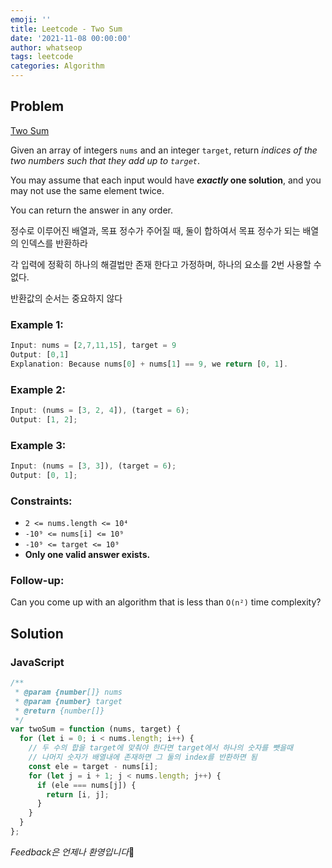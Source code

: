 ```yaml
---
emoji: ''
title: Leetcode - Two Sum
date: '2021-11-08 00:00:00'
author: whatseop
tags: leetcode
categories: Algorithm
---
```


## Problem

[Two Sum](https://leetcode.com/problems/two-sum/)

Given an array of integers `nums` and an integer `target`, return _indices of the two numbers such that they add up to `target`_.

You may assume that each input would have **_exactly_ one solution**, and you may not use the same element twice.

You can return the answer in any order.

정수로 이루어진 배열과, 목표 정수가 주어질 때,
둘이 합하여서 목표 정수가 되는 배열의 인덱스를 반환하라

각 입력에 정확히 하나의 해결법만 존재 한다고 가정하며, 하나의 요소를 2번 사용할 수 없다.

반환값의 순서는 중요하지 않다

### Example 1:

```js
Input: nums = [2,7,11,15], target = 9
Output: [0,1]
Explanation: Because nums[0] + nums[1] == 9, we return [0, 1].
```

### Example 2:

```js
Input: (nums = [3, 2, 4]), (target = 6);
Output: [1, 2];
```

### Example 3:

```js
Input: (nums = [3, 3]), (target = 6);
Output: [0, 1];
```

### Constraints:

- `2 <= nums.length <= 10⁴`
- `-10⁹ <= nums[i] <= 10⁹`
- `-10⁹ <= target <= 10⁹`
- **Only one valid answer exists.**

### Follow-up:

Can you come up with an algorithm that is less than `O(n²)` time complexity?

## Solution

### JavaScript

```js
/**
 * @param {number[]} nums
 * @param {number} target
 * @return {number[]}
 */
var twoSum = function (nums, target) {
  for (let i = 0; i < nums.length; i++) {
    // 두 수의 합을 target에 맞춰야 한다면 target에서 하나의 숫자를 뺏을때
    // 나머지 숫자가 배열내에 존재하면 그 둘의 index를 반환하면 됨
    const ele = target - nums[i];
    for (let j = i + 1; j < nums.length; j++) {
      if (ele === nums[j]) {
        return [i, j];
      }
    }
  }
};
```

*Feedback은 언제나 환영입니다*🤗

```toc

```
